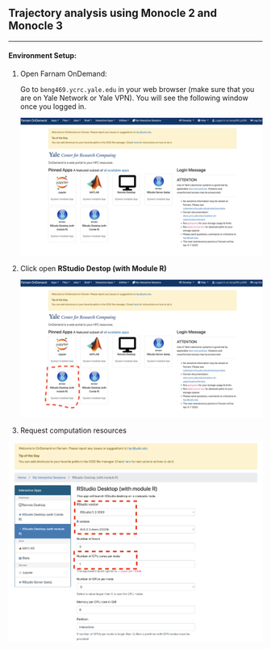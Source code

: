 ## Trajectory analysis using Monocle 2 and Monocle 3

---
#### Environment Setup:

1. Open Farnam OnDemand:
   
   Go to ```beng469.ycrc.yale.edu``` in your web browser (make sure that you are on Yale Network or Yale VPN). You will see the following window once you logged in.
   
   ![plot](./imgs/login_window.png)
   
2. Click open **RStudio Destop (with Module R)**

   ![plot](./imgs/login_window2.png)
   
3. Request computation resources
   
   
  ![plot](./imgs/request_resources.png)
   

